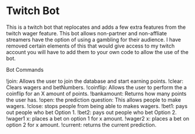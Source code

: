 # Twitch Bot

This is a twitch bot that replocates and adds a few extra features from the twitch wager feature.
This bot allows non-partner and non-affliate streamers have the option of using a gambling for their audience. 
I have removed certain elements of this that would give access to my twitch account you will have to add them to your own code to allow the
use of the bot.


Bot Commands

!join: Allows the user to join the database and start earning points.
!clear: Clears wagers and betNumbers.
!coinflip: Allows the user to perform the a coinflip for an X amount of points.
!bankamount: Returns how many points the user has.
!open: the prediction question: This allows people to make wagers.
!close: stops people from being able to makes wagers.
!bet1: pays out people who bet Option 1.
!bet2: pays out people who bet Option 2.
!wager1 x: places a bet on option 1 for x amount.
!wager2 x: places a bet on option 2 for x amount.
!current: returns the current prediction.

